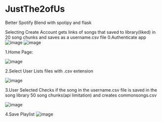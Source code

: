 # JustThe2ofUs
Better Spotify Blend with spotipy and flask


Selecting Create Account gets links of songs that saved to library(liked) in 20 song chunks and saves as a username.csv file 
0.Authenticate app ![image](https://user-images.githubusercontent.com/33425209/155609378-4f8a3785-b601-4ac4-a4c3-6ce89a0e36ff.png) ![image](https://user-images.githubusercontent.com/33425209/155609395-62c099a8-e1ef-4b95-bb7d-be2f8fe946da.png)


1.Home Page:


![image](https://user-images.githubusercontent.com/33425209/155606823-f2572226-920d-47d8-8e23-b9e0b8791707.png)

2.Select User 
Lists files with .csv extension


![image](https://user-images.githubusercontent.com/33425209/155607144-a7470633-3df2-439d-899a-dab7e2d8a5bb.png)


3.User Selected 
Checks if the song in the username.csv file is saved in the song library 50 song chunks(api limitation) and creates commonsongs.csv


![image](https://user-images.githubusercontent.com/33425209/155607656-9f313b40-1cca-4a53-9cbf-c2471d98c8ba.png)



4.Save Playlist
![image](https://user-images.githubusercontent.com/33425209/155608458-dc9b1ca7-def3-4a4e-b13c-056afffe0d20.png)

